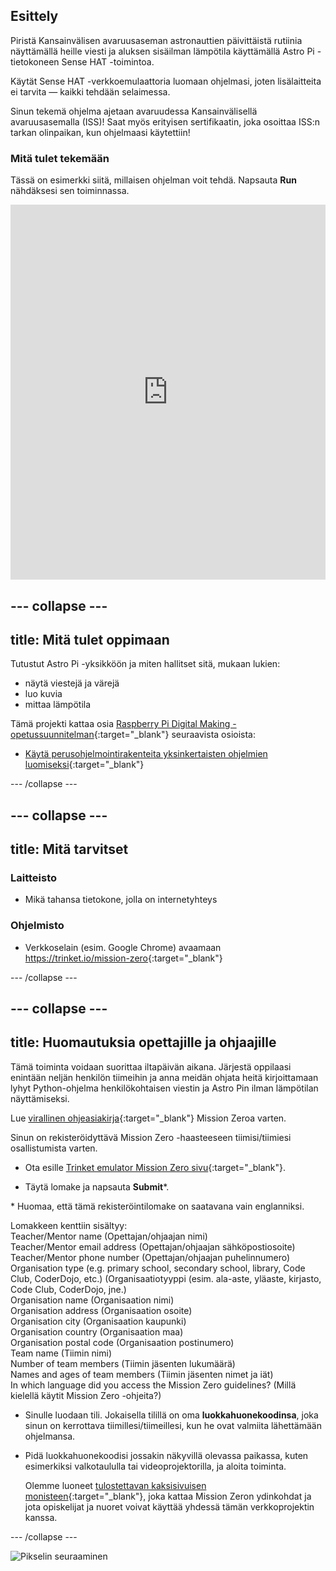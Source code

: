 ## Esittely

Piristä Kansainvälisen avaruusaseman astronauttien päivittäistä rutiinia näyttämällä heille viesti ja aluksen sisäilman lämpötila käyttämällä Astro Pi -tietokoneen Sense HAT -toimintoa.

Käytät Sense HAT -verkkoemulaattoria luomaan ohjelmasi, joten lisälaitteita ei tarvita — kaikki tehdään selaimessa.

Sinun tekemä ohjelma ajetaan avaruudessa Kansainvälisellä avaruusasemalla (ISS)! Saat myös erityisen sertifikaatin, joka osoittaa ISS:n tarkan olinpaikan, kun ohjelmaasi käytettiin!

### Mitä tulet tekemään

Tässä on esimerkki siitä, millaisen ohjelman voit tehdä. Napsauta **Run** nähdäksesi sen toiminnassa. 

<iframe src="https://trinket.io/embed/python/069f6138f7?outputOnly=true&start=result" width="100%" height="600" frameborder="0" marginwidth="0" marginheight="0" allowfullscreen mark="crwd-mark"></iframe> 

--- collapse ---
---
title: Mitä tulet oppimaan
---
Tutustut Astro Pi -yksikköön ja miten hallitset sitä, mukaan lukien:

+ näytä viestejä ja värejä
+ luo kuvia
+ mittaa lämpötila

Tämä projekti kattaa osia [Raspberry Pi Digital Making -opetussuunnitelman](http://rpf.io/curriculum){:target="_blank"} seuraavista osioista:

+ [ Käytä perus​​ohjelmointirakenteita yksinkertaisten ohjelmien luomiseksi](https://curriculum.raspberrypi.org/programming/creator/){:target="_blank"}

--- /collapse ---

--- collapse ---
---
title: Mitä tarvitset
---
### Laitteisto

+ Mikä tahansa tietokone, jolla on internetyhteys

### Ohjelmisto

+ Verkkoselain (esim. Google Chrome) avaamaan <https://trinket.io/mission-zero>{:target="_blank"}

--- /collapse ---

--- collapse ---
---
title: Huomautuksia opettajille ja ohjaajille
---

Tämä toiminta voidaan suorittaa iltapäivän aikana. Järjestä oppilaasi enintään neljän henkilön tiimeihin ja anna meidän ohjata heitä kirjoittamaan lyhyt Python-ohjelma henkilökohtaisen viestin ja Astro Pin ilman lämpötilan näyttämiseksi.

Lue [virallinen ohjeasiakirja](https://astro-pi.org/wp-content/uploads/2018/09/Astro_Pi_Mission_Zero_Guidelines_2018_19_V12_pages.pdf){:target="_blank"} Mission Zeroa varten.

Sinun on rekisteröidyttävä Mission Zero -haasteeseen tiimisi/tiimiesi osallistumista varten.

+ Ota esille [Trinket emulator Mission Zero sivu](https://trinket.io/mission-zero/register){:target="_blank"}.

+ Täytä lomake ja napsauta **Submit**\*.

\* Huomaa, että tämä rekisteröintilomake on saatavana vain englanniksi.

Lomakkeen kenttiin sisältyy:  
Teacher/Mentor name (Opettajan/ohjaajan nimi)  
Teacher/Mentor email address (Opettajan/ohjaajan sähköpostiosoite)  
Teacher/Mentor phone number (Opettajan/ohjaajan puhelinnumero)  
Organisation type (e.g. primary school, secondary school, library, Code Club, CoderDojo, etc.) (Organisaatiotyyppi (esim. ala-aste, yläaste, kirjasto, Code Club, CoderDojo, jne.)  
Organisation name (Organisaation nimi)  
Organisation address (Organisaation osoite)  
Organisation city (Organisaation kaupunki)  
Organisation country (Organisaation maa)  
Organisation postal code (Organisaation postinumero)  
Team name (Tiimin nimi)  
Number of team members (Tiimin jäsenten lukumäärä)  
Names and ages of team members (Tiimin jäsenten nimet ja iät)  
In which language did you access the Mission Zero guidelines? (Millä kielellä käytit Mission Zero -ohjeita?)

+ Sinulle luodaan tili. Jokaisella tilillä on oma **luokkahuonekoodinsa**, joka sinun on kerrottava tiimillesi/tiimeillesi, kun he ovat valmiita lähettämään ohjelmansa.

+ Pidä luokkahuonekoodisi jossakin näkyvillä olevassa paikassa, kuten esimerkiksi valkotaululla tai videoprojektorilla, ja aloita toiminta.
    
    Olemme luoneet [tulostettavan kaksisivuisen monisteen](https://astro-pi.org/astro_pi_mission_zero_project_print_out_v10_print/){:target="_blank"}, joka kattaa Mission Zeron ydinkohdat ja jota opiskelijat ja nuoret voivat käyttää yhdessä tämän verkkoprojektin kanssa.

--- /collapse ---

![Pikselin seuraaminen](https://code.org/api/hour/begin_raspberrypi_astropi.png)
